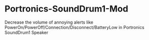 # Portronics-SoundDrum1-Mod
Decrease the volume of annoying alerts like PowerOn/PowerOff/Connection/Disconnect/BatteryLow in Portronics SoundDrum1 Speaker
